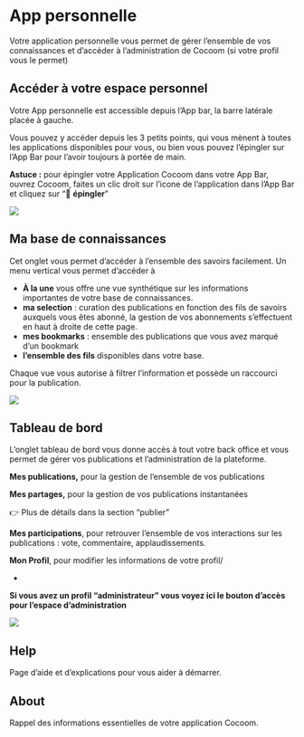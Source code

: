 # App personnelle
Votre application personnelle vous permet de gérer l’ensemble de vos connaissances et d’accéder à l’administration de Cocoom (si votre profil vous le permet) 


## Accéder à votre espace personnel

Votre App personnelle est accessible depuis l’App bar, la barre latérale placée à gauche.

Vous pouvez y accéder depuis les 3 petits points, qui vous mènent à toutes les applications disponibles pour vous, ou bien vous pouvez l’épingler sur l’App Bar pour l’avoir toujours à portée de main.

**Astuce :** pour épingler votre Application Cocoom dans votre App Bar, ouvrez Cocoom, faites un clic droit sur l’icone de l’application dans l’App Bar et cliquez sur “📌 **épingler**”


![](https://paper-attachments.dropbox.com/s_B0EF110294C4CCF2C25CCF0850B0E273AD055025C011A598910566C22717393F_1588955928792_pin-to-AppBar.png)











## Ma base de connaissances 

Cet onglet vous permet d’accéder à l’ensemble des savoirs facilement. Un menu vertical vous permet d’accéder à 


- **À la une** vous offre une vue synthétique sur les informations importantes de votre base de connaissances. 
- **ma selection** : curation des publications en fonction des fils de savoirs auxquels vous êtes abonné, la gestion de vos abonnements s’effectuent en haut à droite de cette page.
- **mes bookmarks** : ensemble des publications que vous avez marqué d’un bookmark 
- **l’ensemble des fils** disponibles dans votre base.

Chaque vue vous autorise à filtrer l’information et possède un raccourci pour la publication.


![](https://paper-attachments.dropbox.com/s_B0EF110294C4CCF2C25CCF0850B0E273AD055025C011A598910566C22717393F_1589103732832_Plan+de+travail+46cocoom-guides-2.png)



## Tableau de bord 

L’onglet tableau de bord vous donne accès à tout votre back office et vous permet de gérer vos publications et l’administration de la plateforme.

**Mes publications,** pour la gestion de l’ensemble de vos publications

**Mes partages,** pour la gestion de vos publications instantanées

👉 Plus de détails dans la section “publier”

**Mes participations**, pour retrouver l’ensemble de vos interactions sur les publications : vote, commentaire, applaudissements.

**Mon Profil**, pour modifier les informations de votre profil/

+ 

**Si vous avez un profil “administrateur” vous voyez ici le bouton d’accès pour l’espace d’administration** 

![](https://paper-attachments.dropbox.com/s_B0EF110294C4CCF2C25CCF0850B0E273AD055025C011A598910566C22717393F_1589103815286_Plan+de+travail+47cocoom-guides-2.png)



## Help

Page d’aide et d’explications pour vous aider à démarrer.


## About

Rappel des informations essentielles de votre application Cocoom.

